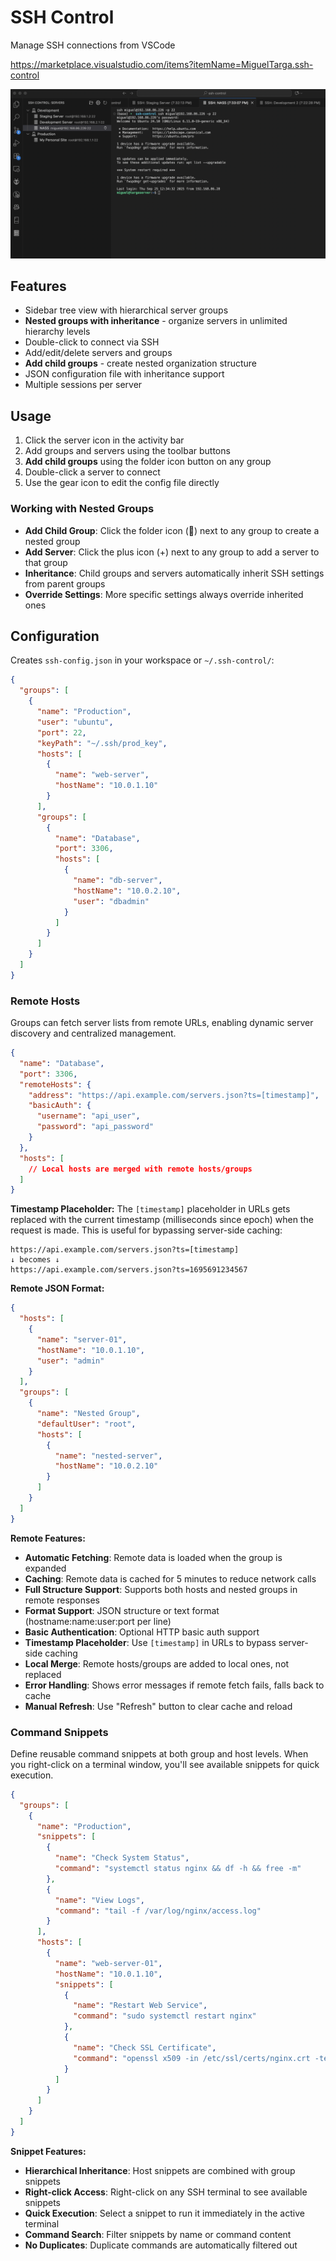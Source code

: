 # SSH Control

Manage SSH connections from VSCode

https://marketplace.visualstudio.com/items?itemName=MiguelTarga.ssh-control

![screenshot](https://github.com/migueltarga/SSH-Control/blob/main/screenshots/image.png?raw=true)

## Features

- Sidebar tree view with hierarchical server groups
- **Nested groups with inheritance** - organize servers in unlimited hierarchy levels
- Double-click to connect via SSH
- Add/edit/delete servers and groups
- **Add child groups** - create nested organization structure
- JSON configuration file with inheritance support
- Multiple sessions per server

## Usage

1. Click the server icon in the activity bar
2. Add groups and servers using the toolbar buttons
3. **Add child groups** using the folder icon button on any group
4. Double-click a server to connect
5. Use the gear icon to edit the config file directly

### Working with Nested Groups

- **Add Child Group**: Click the folder icon (📁) next to any group to create a nested group
- **Add Server**: Click the plus icon (+) next to any group to add a server to that group  
- **Inheritance**: Child groups and servers automatically inherit SSH settings from parent groups
- **Override Settings**: More specific settings always override inherited ones

## Configuration

Creates `ssh-config.json` in your workspace or `~/.ssh-control/`:

```json
{
  "groups": [
    {
      "name": "Production",
      "user": "ubuntu",
      "port": 22,
      "keyPath": "~/.ssh/prod_key",
      "hosts": [
        {
          "name": "web-server",
          "hostName": "10.0.1.10"
        }
      ],
      "groups": [
        {
          "name": "Database",
          "port": 3306,
          "hosts": [
            {
              "name": "db-server",
              "hostName": "10.0.2.10",
              "user": "dbadmin"
            }
          ]
        }
      ]
    }
  ]
}
```

### Remote Hosts

Groups can fetch server lists from remote URLs, enabling dynamic server discovery and centralized management.

```json
{
  "name": "Database",
  "port": 3306,
  "remoteHosts": {
    "address": "https://api.example.com/servers.json?ts=[timestamp]",
    "basicAuth": {
      "username": "api_user", 
      "password": "api_password"
    }
  },
  "hosts": [
    // Local hosts are merged with remote hosts/groups
  ]
}
```

**Timestamp Placeholder:**
The `[timestamp]` placeholder in URLs gets replaced with the current timestamp (milliseconds since epoch) when the request is made. This is useful for bypassing server-side caching:

```
https://api.example.com/servers.json?ts=[timestamp]
↓ becomes ↓
https://api.example.com/servers.json?ts=1695691234567
```

**Remote JSON Format:**
```json
{
  "hosts": [
    {
      "name": "server-01",
      "hostName": "10.0.1.10",
      "user": "admin"
    }
  ],
  "groups": [
    {
      "name": "Nested Group",
      "defaultUser": "root",
      "hosts": [
        {
          "name": "nested-server",
          "hostName": "10.0.2.10"
        }
      ]
    }
  ]
}
```

**Remote Features:**
- **Automatic Fetching**: Remote data is loaded when the group is expanded
- **Caching**: Remote data is cached for 5 minutes to reduce network calls
- **Full Structure Support**: Supports both hosts and nested groups in remote responses
- **Format Support**: JSON structure or text format (hostname:name:user:port per line)
- **Basic Authentication**: Optional HTTP basic auth support
- **Timestamp Placeholder**: Use `[timestamp]` in URLs to bypass server-side caching
- **Local Merge**: Remote hosts/groups are added to local ones, not replaced
- **Error Handling**: Shows error messages if remote fetch fails, falls back to cache
- **Manual Refresh**: Use "Refresh" button to clear cache and reload

### Command Snippets

Define reusable command snippets at both group and host levels. When you right-click on a terminal window, you'll see available snippets for quick execution.

```json
{
  "groups": [
    {
      "name": "Production",
      "snippets": [
        {
          "name": "Check System Status",
          "command": "systemctl status nginx && df -h && free -m"
        },
        {
          "name": "View Logs",
          "command": "tail -f /var/log/nginx/access.log"
        }
      ],
      "hosts": [
        {
          "name": "web-server-01",
          "hostName": "10.0.1.10",
          "snippets": [
            {
              "name": "Restart Web Service",
              "command": "sudo systemctl restart nginx"
            },
            {
              "name": "Check SSL Certificate",
              "command": "openssl x509 -in /etc/ssl/certs/nginx.crt -text -noout | grep -A2 Validity"
            }
          ]
        }
      ]
    }
  ]
}
```

**Snippet Features:**
- **Hierarchical Inheritance**: Host snippets are combined with group snippets
- **Right-click Access**: Right-click on any SSH terminal to see available snippets
- **Quick Execution**: Select a snippet to run it immediately in the active terminal
- **Command Search**: Filter snippets by name or command content
- **No Duplicates**: Duplicate commands are automatically filtered out

